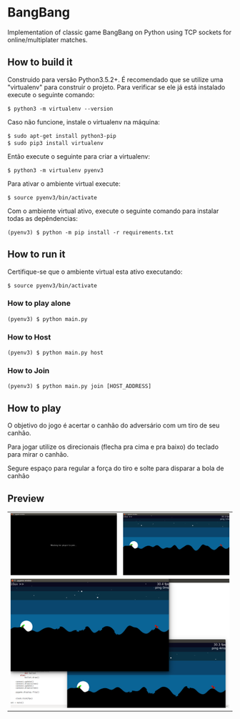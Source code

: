 # BangBang
Implementation of classic game BangBang on Python using TCP sockets for online/multiplater matches.

## How to build it
Construido para versão Python3.5.2+.
É recomendado que se utilize uma "virtualenv" para construir o projeto. Para verificar se ele já está instalado execute o seguinte comando:
```
$ python3 -m virtualenv --version
```

Caso não funcione, instale o virtualenv na máquina:
```
$ sudo apt-get install python3-pip
$ sudo pip3 install virtualenv
```

Então execute o seguinte para criar a virtualenv:
```
$ python3 -m virtualenv pyenv3
```

Para ativar o ambiente virtual execute:
```
$ source pyenv3/bin/activate
```

Com o ambiente virtual ativo, execute o seguinte comando para instalar todas as depêndencias:
```
(pyenv3) $ python -m pip install -r requirements.txt
```


## How to run it
Certifique-se que o ambiente virtual esta ativo executando:
```
$ source pyenv3/bin/activate
```

### How to play alone
```
(pyenv3) $ python main.py
```

### How to Host
```
(pyenv3) $ python main.py host
```

### How to Join
```
(pyenv3) $ python main.py join [HOST_ADDRESS]
```

## How to play
O objetivo do jogo é acertar o canhão do adversário com um tiro de seu canhão.

Para jogar utilize os direcionais (flecha pra cima e pra baixo) do teclado para mirar o canhão.

Segure espaço para regular a força do tiro e solte para disparar a bola de canhão

## Preview
<table><tr><td><img src="screenshot_samples/1.png"></td><td><img src="screenshot_samples/2.png"></td></tr><tr><td colspan="2"><img src="screenshot_samples/3.png"></td></tr></table>
